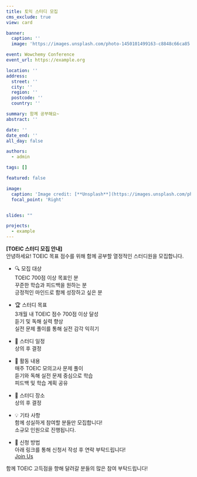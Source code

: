 ```yaml
---
title: 토익 스터디 모집
cms_exclude: true
view: card

banner:
  caption: ''
  image: 'https://images.unsplash.com/photo-1450101499163-c8848c66ca85'

event: Wowchemy Conference
event_url: https://example.org

location: ''
address:
  street: ''
  city: ''
  region: ''
  postcode: ''
  country: ''

summary: 함께 공부해요~
abstract: ''

date: ''
date_end: ''
all_day: false

authors:
  - admin

tags: []

featured: false

image:
  caption: 'Image credit: [**Unsplash**](https://images.unsplash.com/photo-1581447109200-bf2769116351)'
  focal_point: 'Right'


slides: ""

projects:
  - example
---
```


**[TOEIC 스터디 모집 안내]**  
안녕하세요! TOEIC 목표 점수를 위해 함께 공부할 열정적인 스터디원을 모집합니다.

- 🔍 모집 대상  
  TOEIC 700점 이상 목표인 분  
  꾸준한 학습과 피드백을 원하는 분  
  긍정적인 마인드로 함께 성장하고 싶은 분  

- 🏆 스터디 목표  
  3개월 내 TOEIC 점수 700점 이상 달성  
  듣기 및 독해 실력 향상  
  실전 문제 풀이를 통해 실전 감각 익히기  

- 📅 스터디 일정  
  상의 후 결정

- 📝 활동 내용  
  매주 TOEIC 모의고사 문제 풀이  
  듣기와 독해 실전 문제 중심으로 학습  
  피드백 및 학습 계획 공유  

- 📍 스터디 장소  
  상의 후 결정

- 💡 기타 사항  
  함께 성실하게 참여할 분들만 모집합니다!  
  소규모 인원으로 진행됩니다.

- 📩 신청 방법  
  아래 링크를 통해 신청서 작성 후 연락 부탁드립니다!  
  <a class="join-button" href="../contact/">
  <i class="fas fa-graduation-cap"></i> Join Us
</a>

함께 TOEIC 고득점을 향해 달려갈 분들의 많은 참여 부탁드립니다!
